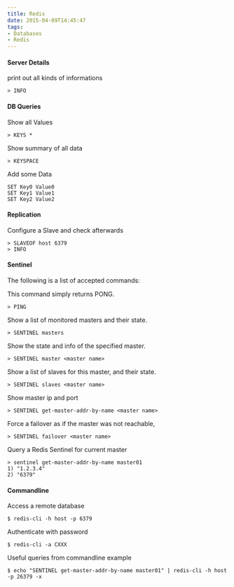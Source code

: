 ```yaml
---
title: Redis
date: 2015-04-09T14:45:47
tags: 
- Databases
- Redis
---
```


#### Server Details

print out all kinds of informations

    > INFO

#### DB Queries

Show all Values

    > KEYS *

Show summary of all data

    > KEYSPACE

Add some Data

    SET Key0 Value0
    SET Key1 Value1
    SET Key2 Value2

#### Replication

Configure a Slave and check afterwards

    > SLAVEOF host 6379
    > INFO

#### Sentinel

The following is a list of accepted commands:

This command simply returns PONG.

    > PING

Show a list of monitored masters and their state.

    > SENTINEL masters

Show the state and info of the specified master.

    > SENTINEL master <master name>

Show a list of slaves for this master, and their state.

    > SENTINEL slaves <master name>

Show master ip and port

    > SENTINEL get-master-addr-by-name <master name>

Force a failover as if the master was not reachable,

    > SENTINEL failover <master name>

Query a Redis Sentinel for current master

    > sentinel get-master-addr-by-name master01
    1) "1.2.3.4"
    2) "6379"

#### Commandline

Access a remote database

    $ redis-cli -h host -p 6379

Authenticate with password

    $ redis-cli -a CXXX

Useful queries from commandline example

    $ echo "SENTINEL get-master-addr-by-name master01" | redis-cli -h host -p 26379 -x

